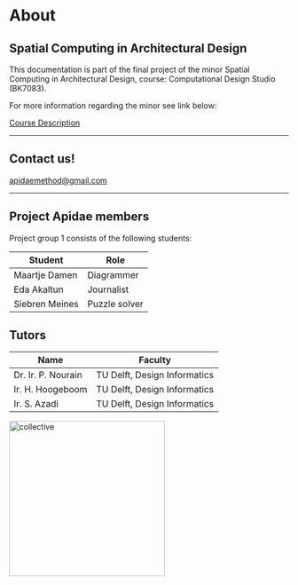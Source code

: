 # About
## Spatial Computing in Architectural Design
This documentation is part of the final project of the minor Spatial Computing in Architectural Design, course: Computational Design Studio (BK7083). 

For more information regarding the minor see link below:

[Course Description](https://www.tudelft.nl/bk/studeren/minoren-en-keuzevakken/spatial-computing-in-architectural-design/)
________________________________________________

## Contact us!

apidaemethod@gmail.com
________________________________________________

## Project Apidae members
Project group 1 consists of the following students:

Student | Role
---------|---------
 Maartje Damen | Diagrammer
 Eda Akaltun | Journalist  
 Siebren Meines | Puzzle solver

## Tutors

Name | Faculty
---------|----------
 Dr. Ir. P. Nourain | TU Delft, Design Informatics
 Ir. H. Hoogeboom | TU Delft, Design Informatics
 Ir. S. Azadi | TU Delft, Design Informatics 


<img src="../img/logo/apidae_black.png" alt="collective" style="width:280px;"> 
